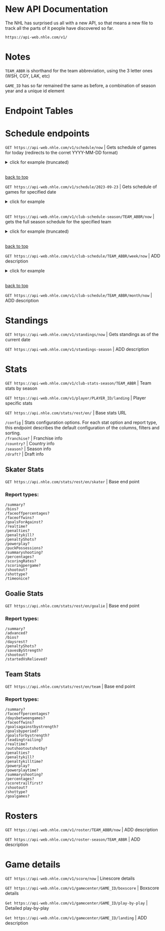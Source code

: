# New API Documentation

The NHL has surprised us all with a new API, so that means a new file to track all the parts of it people have discovered so far.

`https://api-web.nhle.com/v1/`
# Notes

`TEAM_ABBR` is shorthand for the team abbreviation, using the 3 letter ones (WSH, CGY, LAK, etc)

`GAME_ID` has so far remained the same as before, a combination of season year and a unique id element

# Endpoint Tables



# Schedule endpoints

`GET https://api-web.nhle.com/v1/schedule/now` | Gets schedule of games for today (redirects to the corret YYYY-MM-DD format)

<details>
    <summary>click for example (truncated)</summary>

```json
// GET https://api-web.nhle.com/v1/schedule/now 

{
  "nextStartDate": "2023-09-30",
  "previousStartDate": "2023-06-10",
  "gameWeek": [
    {
      "date": "2023-09-23",
      "dayAbbrev": "SAT",
      "numberOfGames": 3,
      "games": [
        {
          "id": 2023010001,
          "season": 20232024,
          "gameType": 1,
          "venue": "Rod Laver Arena",
          "neutralSite": true,
          "startTimeUTC": "2023-09-23T04:05:00Z",
          "easternUTCOffset": "-04:00",
          "venueUTCOffset": "+10:00",
          "venueTimezone": "Australia/Melbourne",
          "gameState": "FINAL",
          "gameScheduleState": "OK",
          "tvBroadcasts": [
            {
              "id": 282,
              "market": "N",
              "countryCode": "CA",
              "network": "SN"
            },
            {
              "id": 324,
              "market": "N",
              "countryCode": "US",
              "network": "NHLN"
            },
            {
              "id": 329,
              "market": "N",
              "countryCode": "US",
              "network": "ESPN+"
            }
          ],
          "awayTeam": {
            "id": 26,
            "city": "Los Angeles",
            "abbrev": "LAK",
            "logo": "https://assets.nhle.com/logos/nhl/svg/LAK_light.svg",
            "awaySplitSquad": true,
            "score": 3
          },
          "homeTeam": {
            "id": 53,
            "city": "Arizona",
            "abbrev": "ARI",
            "logo": "https://assets.nhle.com/logos/nhl/svg/ARI_light.svg",
            "homeSplitSquad": true,
            "score": 5
          },
          "gameOutcome": {
            "lastPeriodType": "REG"
          },
          "winningGoalie": {
            "playerId": 8478971,
            "firstInitial": "C.",
            "lastName": "Ingram"
          },
          "winningGoalScorer": {
            "playerId": 8483431,
            "firstInitial": "L.",
            "lastName": "Cooley"
          },
          "specialEvent": "Global Series",
          "gameCenterLink": "/gamecenter/lak-vs-ari/2023/09/23/2023010001"
        },
      ]
    }
  ],
  "oddsPartners": [
    {
      "partnerId": 1,
      "country": "CA",
      "name": "BET365",
      "imageUrl": "https://assets.nhle.com/betting_partner/bet365.svg",
      "siteUrl": "https://www.on.bet365.ca/olp/nhl",
      "bgColor": "#086D51",
      "textColor": "#FFFFFF",
      "accentColor": "#FDDE14"
    },
    {
      "partnerId": 2,
      "country": "SE",
      "name": "Unibet",
      "imageUrl": "https://assets.nhle.com/betting_partner/unibet.svg",
      "siteUrl": "https://www.unibet.se/betting/sports/filter/ice_hockey/nhl/all/matches",
      "bgColor": "#000000",
      "textColor": "#FFFFFF",
      "accentColor": "#3AAA35"
    },
    {
      "partnerId": 3,
      "country": "CZ",
      "name": "Tipsport",
      "imageUrl": "https://assets.nhle.com/betting_partner/tipsport.svg",
      "siteUrl": "https://www.tipsport.cz/PartnerRedirectAction.do?pid=16961&sid=20360&bid=34954&tid=11268",
      "bgColor": "#2497F2",
      "textColor": "#FFFFFF",
      "accentColor": "#FFFFFF"
    },
    {
      "partnerId": 3,
      "country": "SK",
      "name": "Tipsport",
      "imageUrl": "https://assets.nhle.com/betting_partner/tipsport.svg",
      "siteUrl": "https://www.tipsport.sk/PartnerRedirectAction.do?pid=6823&sid=9018&bid=23079&tid=8475",
      "bgColor": "#2497F2",
      "textColor": "#FFFFFF",
      "accentColor": "#FFFFFF"
    },
    {
      "partnerId": 4,
      "country": "DE",
      "name": "Interwetten",
      "imageUrl": "https://assets.nhle.com/betting_partner/interwetten.svg",
      "siteUrl": "https://www.interwetten.de/de/content/sportsbook/promotions/nhlbonus?utm_source=coop&utm_medium=9111_NHL_de&utm_campaign=NHL_NKB&utm_content=lang_de&utm_term=skin)",
      "bgColor": "#FFD200",
      "textColor": "#121212",
      "accentColor": "#000000"
    },
    {
      "partnerId": 5,
      "country": "RU",
      "name": "Liga Stavok",
      "imageUrl": "https://assets.nhle.com/betting_partner/ligastavok.svg",
      "bgColor": "#007354",
      "textColor": "#FFFFFF",
      "accentColor": "#FFEB00"
    },
    {
      "partnerId": 6,
      "country": "FI",
      "name": "Veikkaus",
      "imageUrl": "https://assets.nhle.com/betting_partner/veikkaus.svg",
      "siteUrl": "https://www.veikkaus.fi/fi/vedonlyonti/pitkaveto?t=3-2-1_NHL",
      "bgColor": "#0025F5",
      "textColor": "#FFFFFF",
      "accentColor": "#FFFFFF"
    },
    {
      "partnerId": 8,
      "country": "US",
      "name": "Sportradar",
      "imageUrl": "https://assets.nhle.com/betting_partner/sportsradar.svg",
      "siteUrl": "https://sportradar.com",
      "bgColor": "#000000",
      "textColor": "#FFFFFF",
      "accentColor": "#E6E6E6"
    }
  ],
  "preSeasonStartDate": "2023-09-23",
  "regularSeasonStartDate": "2023-10-10",
  "regularSeasonEndDate": "2024-04-18",
  "playoffEndDate": "2024-06-18",
  "numberOfGames": 55
}

```

</details>

<br />

[back to top](#endpoint-tables)

`GET https://api-web.nhle.com/v1/schedule/2023-09-23` | Gets schedule of games for specified date
<details>
    <summary>click for example</summary>

```json
// GET https://api-web.nhle.com/v1/schedule/2018-09-01

{
  "nextStartDate": "2018-09-15",
  "previousStartDate": "2018-06-02",
  "gameWeek": [
    {
      "date": "2018-09-01",
      "dayAbbrev": "SAT",
      "numberOfGames": 0,
      "games": []
    },
    {
      "date": "2018-09-02",
      "dayAbbrev": "SUN",
      "numberOfGames": 0,
      "games": []
    },
    {
      "date": "2018-09-03",
      "dayAbbrev": "MON",
      "numberOfGames": 0,
      "games": []
    },
    {
      "date": "2018-09-04",
      "dayAbbrev": "TUE",
      "numberOfGames": 0,
      "games": []
    },
    {
      "date": "2018-09-05",
      "dayAbbrev": "WED",
      "numberOfGames": 0,
      "games": []
    },
    {
      "date": "2018-09-06",
      "dayAbbrev": "THU",
      "numberOfGames": 0,
      "games": []
    },
    {
      "date": "2018-09-07",
      "dayAbbrev": "FRI",
      "numberOfGames": 0,
      "games": []
    }
  ],
  "preSeasonStartDate": "2018-09-15",
  "regularSeasonStartDate": "2018-10-03",
  "regularSeasonEndDate": "2019-04-06",
  "playoffEndDate": "2019-06-12",
  "numberOfGames": 0
}
```
</details>

<br />

`GET https://api-web.nhle.com/v1/club-schedule-season/TEAM_ABBR/now` | gets the full season schedule for the specified team

<details>
    <summary>click for example (truncated)</summary>

```json
// GET https://api-web.nhle.com/v1/club-schedule-season/WSH/now

{
  "previousSeason": 20222023,
  "currentSeason": 20232024,
  "clubTimezone": "US/Eastern",
  "clubUTCOffset": "-04:00",
  "games": [
    {
      "id": 2023010006,
      "season": 20232024,
      "gameType": 1,
      "gameDate": "2023-09-24",
      "venue": "Capital One Arena",
      "neutralSite": false,
      "startTimeUTC": "2023-09-24T18:00:00Z",
      "easternUTCOffset": "-04:00",
      "venueUTCOffset": "-04:00",
      "venueTimezone": "US/Eastern",
      "gameState": "FUT",
      "gameScheduleState": "OK",
      "tvBroadcasts": [
        {
          "id": 324,
          "market": "N",
          "countryCode": "US",
          "network": "NHLN"
        },
        {
          "id": 517,
          "market": "H",
          "countryCode": "US",
          "network": "MNMT"
        }
      ],
      "awayTeam": {
        "id": 7,
        "city": "Buffalo",
        "abbrev": "BUF",
        "logo": "https://assets.nhle.com/logos/nhl/svg/BUF_light.svg",
        "awaySplitSquad": false
      },
      "homeTeam": {
        "id": 15,
        "city": "Washington",
        "abbrev": "WSH",
        "logo": "https://assets.nhle.com/logos/nhl/svg/WSH_light.svg",
        "homeSplitSquad": false,
        "hotelLink": "https://www.hilton.com/en/?WT.mc_id&#x3D;zJWDM0US1MB2OLQ3LocalPartner4DM_Sports_Jun5Coop_Monumental_Capitals_Schedule6MULTIBR7NEHub8i85535",
        "hotelDesc": "Stay With Hilton"
      },
      "ticketsLink": "https://www.ticketmaster.com/event/15005EDCF19B50DD?brand=capitals&artistid=806039&wt.mc_id=NHL_TEAM_WSH_SINGLE_GAME_TICKETS_PAGE_PR1&utm_source=NHL.com&utm_medium=client&utm_campaign=NHL_TEAM_WSH&utm_content=SINGLE_GAME_TICKETS_PAGE_PR1",
      "gameCenterLink": "/gamecenter/buf-vs-wsh/2023/09/24/2023010006"
    },
    {
      "id": 2023010042,
      "season": 20232024,
      "gameType": 1,
      "gameDate": "2023-09-28",
      "venue": "Capital One Arena",
      "neutralSite": false,
      "startTimeUTC": "2023-09-28T23:00:00Z",
      "easternUTCOffset": "-04:00",
      "venueUTCOffset": "-04:00",
      "venueTimezone": "US/Eastern",
      "gameState": "FUT",
      "gameScheduleState": "OK",
      "tvBroadcasts": [
        {
          "id": 324,
          "market": "N",
          "countryCode": "US",
          "network": "NHLN"
        },
        {
          "id": 517,
          "market": "H",
          "countryCode": "US",
          "network": "MNMT"
        }
      ],
      "awayTeam": {
        "id": 17,
        "city": "Detroit",
        "abbrev": "DET",
        "logo": "https://assets.nhle.com/logos/nhl/svg/DET_light.svg",
        "awaySplitSquad": false
      },
      "homeTeam": {
        "id": 15,
        "city": "Washington",
        "abbrev": "WSH",
        "logo": "https://assets.nhle.com/logos/nhl/svg/WSH_light.svg",
        "homeSplitSquad": false,
        "hotelLink": "https://www.hilton.com/en/?WT.mc_id&#x3D;zJWDM0US1MB2OLQ3LocalPartner4DM_Sports_Jun5Coop_Monumental_Capitals_Schedule6MULTIBR7NEHub8i85536",
        "hotelDesc": "Stay With Hilton"
      },
      "ticketsLink": "https://www.ticketmaster.com/event/15005EDCF19C50DF?brand=capitals&artistid=806039&wt.mc_id=NHL_TEAM_WSH_SINGLE_GAME_TICKETS_PAGE_PR2&utm_source=NHL.com&utm_medium=client&utm_campaign=NHL_TEAM_WSH&utm_content=SINGLE_GAME_TICKETS_PAGE_PR2",
      "gameCenterLink": "/gamecenter/det-vs-wsh/2023/09/28/2023010042"
    },
    
  ]
}
```

</details>

<br />

[back to top](#endpoint-tables)

`GET https://api-web.nhle.com/v1/club-schedule/TEAM_ABBR/week/now` | ADD description

<details>
    <summary>click for example</summary>

```json
// GET https://api-web.nhle.com/v1/schedule/2018-01-01

{
  "nextStartDate": "2018-01-08",
  "previousStartDate": "2017-12-25",
  "gameWeek": [
    {
      "date": "2018-01-01",
      "dayAbbrev": "MON",
      "numberOfGames": 1,
      "games": [
        {
          "id": 2017020601,
          "season": 20172018,
          "gameType": 2,
          "venue": "Citi Field",
          "neutralSite": true,
          "startTimeUTC": "2018-01-01T18:00:00Z",
          "easternUTCOffset": "-05:00",
          "venueUTCOffset": "-05:00",
          "venueTimezone": "America/New_York",
          "gameState": "OFF",
          "gameScheduleState": "OK",
          "tvBroadcasts": [
            {
              "id": 29,
              "market": "N",
              "countryCode": "US",
              "network": "NBC"
            },
            {
              "id": 281,
              "market": "N",
              "countryCode": "CA",
              "network": "TVAS"
            },
            {
              "id": 282,
              "market": "N",
              "countryCode": "CA",
              "network": "SN"
            }
          ],
          "awayTeam": {
            "id": 3,
            "city": "New York",
            "abbrev": "NYR",
            "logo": "https://assets.nhle.com/logos/nhl/svg/NYR_light.svg",
            "awaySplitSquad": false,
            "score": 3
          },
          "homeTeam": {
            "id": 7,
            "city": "Buffalo",
            "abbrev": "BUF",
            "logo": "https://assets.nhle.com/logos/nhl/svg/BUF_20102011-20192020_light.svg",
            "homeSplitSquad": false,
            "score": 2
          },
          "gameOutcome": {
            "lastPeriodType": "OT"
          },
          "specialEvent": "Winter Classic",
          "gameCenterLink": "/gamecenter/nyr-vs-buf/2018/01/01/2017020601"
        }
      ]
    },
    {
      "date": "2018-01-02",
      "dayAbbrev": "TUE",
      "numberOfGames": 12,
      "games": [
        {
          "id": 2017020602,
          "season": 20172018,
          "gameType": 2,
          "venue": "Air Canada Centre",
          "neutralSite": false,
          "startTimeUTC": "2018-01-03T00:00:00Z",
          "easternUTCOffset": "-05:00",
          "venueUTCOffset": "-05:00",
          "venueTimezone": "America/Toronto",
          "gameState": "OFF",
          "gameScheduleState": "OK",
          "tvBroadcasts": [
            {
              "id": 38,
              "market": "A",
              "countryCode": "US",
              "network": "SUN"
            },
            {
              "id": 281,
              "market": "N",
              "countryCode": "CA",
              "network": "TVAS"
            },
            {
              "id": 288,
              "market": "H",
              "countryCode": "CA",
              "network": "SNO"
            }
          ],
          "awayTeam": {
            "id": 14,
            "city": "Tampa Bay",
            "abbrev": "TBL",
            "logo": "https://assets.nhle.com/logos/nhl/svg/TBL_light.svg",
            "awaySplitSquad": false,
            "score": 2
          },
          "homeTeam": {
            "id": 10,
            "city": "Toronto",
            "abbrev": "TOR",
            "logo": "https://assets.nhle.com/logos/nhl/svg/TOR_light.svg",
            "homeSplitSquad": false,
            "score": 0
          },
          "gameOutcome": {
            "lastPeriodType": "REG"
          },
          "gameCenterLink": "/gamecenter/tbl-vs-tor/2018/01/02/2017020602"
        },
        {
          "id": 2017020603,
          "season": 20172018,
          "gameType": 2,
          "venue": "Barclays Center",
          "neutralSite": false,
          "startTimeUTC": "2018-01-03T00:00:00Z",
          "easternUTCOffset": "-05:00",
          "venueUTCOffset": "-05:00",
          "venueTimezone": "America/New_York",
          "gameState": "OFF",
          "gameScheduleState": "OK",
          "tvBroadcasts": [
            {
              "id": 31,
              "market": "A",
              "countryCode": "US",
              "network": "NESN"
            },
            {
              "id": 282,
              "market": "N",
              "countryCode": "CA",
              "network": "SN"
            },
            {
              "id": 299,
              "market": "H",
              "countryCode": "US",
              "network": "MSG+"
            }
          ],
          "awayTeam": {
            "id": 6,
            "city": "Boston",
            "abbrev": "BOS",
            "logo": "https://assets.nhle.com/logos/nhl/svg/BOS_20082009-20222023_light.svg",
            "awaySplitSquad": false,
            "score": 5
          },
          "homeTeam": {
            "id": 2,
            "city": "New York",
            "abbrev": "NYI",
            "logo": "https://assets.nhle.com/logos/nhl/svg/NYI_light.svg",
            "homeSplitSquad": false,
            "score": 1
          },
          "gameOutcome": {
            "lastPeriodType": "REG"
          },
          "gameCenterLink": "/gamecenter/bos-vs-nyi/2018/01/02/2017020603"
        },
        {
          "id": 2017020604,
          "season": 20172018,
          "gameType": 2,
          "venue": "Wells Fargo Center",
          "neutralSite": false,
          "startTimeUTC": "2018-01-03T00:00:00Z",
          "easternUTCOffset": "-05:00",
          "venueUTCOffset": "-05:00",
          "venueTimezone": "US/Eastern",
          "gameState": "OFF",
          "gameScheduleState": "OK",
          "tvBroadcasts": [
            {
              "id": 241,
              "market": "N",
              "countryCode": "US",
              "network": "NBCSN"
            }
          ],
          "awayTeam": {
            "id": 5,
            "city": "Pittsburgh",
            "abbrev": "PIT",
            "logo": "https://assets.nhle.com/logos/nhl/svg/PIT_light.svg",
            "awaySplitSquad": false,
            "score": 5
          },
          "homeTeam": {
            "id": 4,
            "city": "Philadelphia",
            "abbrev": "PHI",
            "logo": "https://assets.nhle.com/logos/nhl/svg/PHI_19992000-20222023_light.svg",
            "homeSplitSquad": false,
            "score": 1
          },
          "gameOutcome": {
            "lastPeriodType": "REG"
          },
          "gameCenterLink": "/gamecenter/pit-vs-phi/2018/01/02/2017020604"
        },
      ]
    }
  ],
  "preSeasonStartDate": "2017-09-16",
  "regularSeasonStartDate": "2017-10-04",
  "regularSeasonEndDate": "2018-04-08",
  "playoffEndDate": "2018-06-07",
  "numberOfGames": 50
}
```
</details>

<br />

[back to top](#endpoint-tables)

`GET https://api-web.nhle.com/v1/club-schedule/TEAM_ABBR/month/now` | ADD description

# Standings

`GET https://api-web.nhle.com/v1/standings/now` | Gets standings as of the current date

`GET https://api-web.nhle.com/v1/standings-season` | ADD description

# Stats

`GET https://api-web.nhle.com/v1/club-stats-season/TEAM_ABBR` | Team stats by season

`GET https://api-web.nhle.com/v1/player/PLAYER_ID/landing` | Player specific stats

`GET https://api.nhle.com/stats/rest/en/` | Base stats URL

`/config` | Stats configuration options. For each stat option and report type, this endpoint describes the default configuration of the columns, filters and sorting. <br>
`/franchise?` | Franchise info <br>
`/country?` | Country info <br>
`/season?` | Season info <br>
`/draft?` | Draft info <br>	

## Skater Stats

`GET https://api.nhle.com/stats/rest/en/skater` | Base end point

### Report types: <br>
 `/summary?`<br>
 `/bios?`<br>
 `/faceoffpercentages?`<br>
 `/faceoffwins?`<br>
 `/goalsForAgainst?`<br>
 `/realtime?`<br>
 `/penalties?`<br>
 `/penaltykill?`<br>
 `/penaltyShots?`<br>
 `/powerplay?`<br>
 `/puckPossessions?`<br>
 `/summaryshooting?`<br>
 `/percentages?`<br>
 `/scoringRates?`<br>
 `/scoringpergame?`<br>
 `/shootout?`<br>
 `/shottype?`<br>
 `/timeonice?`<br>
## Goalie Stats

`GET https://api.nhle.com/stats/rest/en/goalie` | Base end point
### Report types: <br>
 `/summary?`<br>
 `/advanced?`<br>
 `/bios?`<br>
 `/daysrest?`<br>
 `/penaltyShots?`<br>
 `/savesByStrength?`<br>
 `/shootout?`<br>
 `/startedVsRelieved?`<br>

## Team Stats
`GET https://api.nhle.com/stats/rest/en/team` | Base end point
### Report types: <br>
 `/summary?`<br>
 `/faceoffpercentages?`<br>
 `/daysbetweengames?`<br>
 `/faceoffwins?`<br>
 `/goalsagainstbystrength?`<br>
 `/goalsbyperiod?`<br>
 `/goalsforbystrength?`<br>
 `/leadingtrailing?`<br>
 `/realtime?`<br>
 `/outshootoutshotby?`<br>
 `/penalties?`<br>
 `/penaltykill?`<br>
 `/penaltykilltime?`<br>
 `/powerplay?`<br>
 `/powerplaytime?`<br>
 `/summaryshooting?`<br>
 `/percentages?`<br>
 `/scoretrailfirst?`<br>
 `/shootout?`<br>
 `/shottype?`<br>
 `/goalgames?`<br>

# Rosters

`GET https://api-web.nhle.com/v1/roster/TEAM_ABBR/now` | ADD description

`GET https://api-web.nhle.com/v1/roster-season/TEAM_ABBR` | ADD description

# Game details

`GET https://api-web.nhle.com/v1/score/now` | Linescore details

`GET https://api-web.nhle.com/v1/gamecenter/GAME_ID/boxscore` |  Boxscore details

`Get https://api-web.nhle.com/v1/gamecenter/GAME_ID/play-by-play`  |  Detailed play-by-play

`Get https://api-web.nhle.com/v1/gamecenter/GAME_ID/landing` |  ADD description